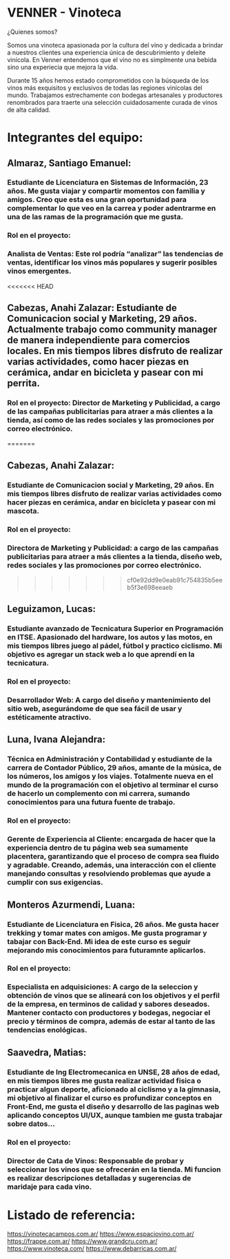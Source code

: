# **VENNER - Vinoteca**
¿Quienes somos? 

Somos una vinoteca apasionada por la cultura del vino y dedicada a brindar a nuestros clientes una experiencia única de descubrimiento y deleite vinícola. En Venner entendemos que el vino no es simplmente una bebida sino una experiecia que mejora la vida.

Durante 15 años hemos estado comprometidos con la búsqueda de los vinos más exquisitos y exclusivos de todas las regiones vinícolas del mundo. Trabajamos estrechamente con bodegas artesanales y productores renombrados para traerte una selección cuidadosamente curada de vinos de alta calidad.


# Integrantes del equipo:

## Almaraz, Santiago Emanuel: 
### Estudiante de Licenciatura en Sistemas de Información, 23 años. Me gusta viajar y compartir momentos con familia y amigos. Creo que esta es una gran oportunidad para complementar lo que veo en la carrea y poder adentrarme en una de las ramas de la programación que me gusta.

 ### Rol en el proyecto:
 ### Analista de Ventas: Este rol podría “analizar” las tendencias de ventas, identificar los vinos más populares y sugerir posibles vinos emergentes.



<<<<<<< HEAD
## Cabezas, Anahi Zalazar: Estudiante de Comunicacion social y Marketing, 29 años. Actualmente trabajo como community manager de manera independiente para comercios locales. En mis tiempos libres disfruto de realizar varias actividades, como hacer piezas en cerámica, andar en bicicleta y pasear con mi perrita. 
### Rol en el proyecto: Director de Marketing y Publicidad, a cargo de las campañas publicitarias para atraer a más clientes a la tienda, así como de las redes sociales y las promociones por correo electrónico.
=======
## Cabezas, Anahi Zalazar:
### Estudiante de Comunicacion social y Marketing, 29 años. En mis tiempos libres disfruto de realizar varias actividades como hacer piezas en cerámica, andar en bicicleta y pasear con mi mascota.

 ### Rol en el proyecto: 
 ### Directora de Marketing y Publicidad: a cargo de las campañas publicitarias para atraer a más clientes a la tienda, diseño web, redes sociales y las promociones por correo electrónico.
>>>>>>> cf0e92dd9e0eab91c754835b5eeb5f3e698eeaeb



## Leguizamon, Lucas: 
### Estudiante avanzado de Tecnicatura Superior en Programación en ITSE. Apasionado del hardware, los autos y las motos, en mis tiempos libres juego al pádel, fútbol y practico ciclismo. Mi objetivo es agregar un stack web a lo que aprendí en la tecnicatura.

 ### Rol en el proyecto:
 ### Desarrollador Web: A cargo del diseño y mantenimiento del sitio web, asegurándome de que sea fácil de usar y estéticamente atractivo.



## Luna, Ivana Alejandra:
### Técnica en Administración y Contabilidad y estudiante de la carrera de Contador Público, 29 años, amante de la música, de los números, los amigos y los viajes. Totalmente nueva en el mundo de la programación con el objetivo al terminar el curso de hacerlo un complemento con mi carrera, sumando conocimientos para una futura fuente de trabajo.

 ### Rol en el proyecto: 
 ### Gerente de Experiencia al Cliente: encargada de hacer que la experiencia dentro de tu página web sea sumamente placentera, garantizando que el proceso de compra sea fluido y agradable. Creando, además, una interacción con el cliente manejando consultas y resolviendo problemas que ayude a cumplir con sus exigencias.



## Monteros Azurmendi, Luana: 
### Estudiante de Licenciatura en Fisica, 26 años. Me gusta hacer trekking y tomar mates con amigos. Me gusta programar y tabajar con Back-End. Mi idea de este curso es seguir mejorando mis conocimientos para futuramnte aplicarlos. 

 ### Rol en el proyecto:
 ### Especialista en adquisiciones: A cargo de la seleccion y obtención de vinos que se alineará con los objetivos y el perfil de la empresa, en terminos de calidad y sabores deseados. Mantener contacto con productores y bodegas, negociar el precio y términos de compra, además de estar al tanto de las tendencias enológicas.



## Saavedra, Matias:
### Estudiante de Ing Electromecanica en UNSE, 28 años de edad, en mis tiempos libres me gusta realizar actividad fisica o practicar algun deporte, aficionado al ciclismo y a la gimnasia, mi objetivo al finalizar el curso es profundizar conceptos en Front-End, me gusta el diseño y desarrollo de las paginas web aplicando conceptos UI/UX, aunque tambien me gusta trabajar sobre datos...

 ### Rol en el proyecto:
 ### Director de Cata de Vinos: Responsable de probar y seleccionar los vinos que se ofrecerán en la tienda. Mi funcion es realizar descripciones detalladas y sugerencias de maridaje para cada vino.


# Listado de referencia:

https://vinotecacampos.com.ar/
https://www.espaciovino.com.ar/
https://frappe.com.ar/
https://www.grandcru.com.ar/
https://www.vinoteca.com/
https://www.debarricas.com.ar/



